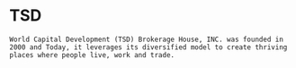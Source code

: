 # TSD
    World Capital Development (TSD) Brokerage House, INC. was founded in 2000 and Today, it leverages its diversified model to create thriving places where people live, work and trade.
